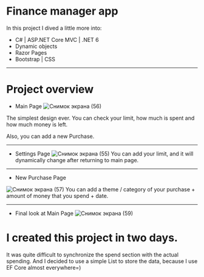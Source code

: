 # Finance manager app

In this project I dived a little more into:

- C# | ASP.NET Core MVC | .NET 6
- Dynamic objects
- Razor Pages
- Bootstrap | CSS
________________________

# Project overview

- Main Page
![Снимок экрана (56)](https://user-images.githubusercontent.com/106334144/184122763-da1b5594-f856-43ed-a5dd-f48609311e85.png)

The simplest design ever. 
You can check your limit, how much is spent and how much money is left.

Also, you can add a new Purchase. 
_________________________

- Settings Page
![Снимок экрана (55)](https://user-images.githubusercontent.com/106334144/184124984-21bc8aa3-8715-4c30-830d-5a71b81663f4.png)
You can add your limit, and it will dynamically change after returning to main page.
__________________________

- New Purchase Page

![Снимок экрана (57)](https://user-images.githubusercontent.com/106334144/184125866-418a3ec5-edf9-49a7-ac2c-00cd3bf2715e.png)
You can add a theme / category of your purchase + amount of money that you spend + date. 
___________________________

- Final look at Main Page
![Снимок экрана (59)](https://user-images.githubusercontent.com/106334144/184126250-8e7f9c51-5878-433a-a53d-d0b0fe7f6464.png)

# I created this project in two days. 
It was quite difficult to synchronize the spend section with the actual spending. 
And I decided to use a simple List to store the data, because I use EF Core almost everywhere=)
